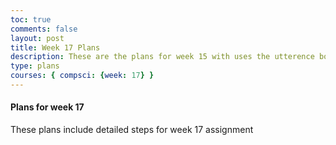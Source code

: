 ```yaml
---
toc: true
comments: false
layout: post
title: Week 17 Plans
description: These are the plans for week 15 with uses the utterence bot
type: plans
courses: { compsci: {week: 17} }
---
```



#### Plans for week 17
These plans include detailed steps for week 17 assignment

<script src="https://utteranc.es/client.js"
    repo="srivaidyas/student2.0"
    issue-term="pathname"
    label="comments"
    theme="github-light"
    crossorigin="anonymous"
    async>
</script>


